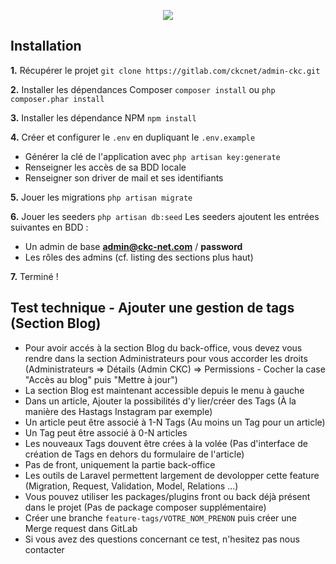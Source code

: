 <p align="center"><img src="https://laravel.com/assets/img/components/logo-laravel.svg"></p>

## Installation

**1.** Récupérer le projet
`git clone https://gitlab.com/ckcnet/admin-ckc.git`

**2.** Installer les dépendances Composer
`composer install` ou `php composer.phar install`

**3.** Installer les dépendance NPM
`npm install`

**4.** Créer et configurer le `.env` en dupliquant le `.env.example` <br>
- Générer la clé de l'application avec `php artisan key:generate`
- Renseigner les accès de sa BDD locale
- Renseigner son driver de mail et ses identifiants

**5.** Jouer les migrations
`php artisan migrate`

**6.** Jouer les seeders
`php artisan db:seed`
Les seeders ajoutent les entrées suivantes en BDD :
- Un admin de base **admin@ckc-net.com** / **password**
- Les rôles des admins (cf. listing des sections plus haut)

**7.** Terminé !

## Test technique - Ajouter une gestion de tags (Section Blog)
- Pour avoir accés à la section Blog du back-office, vous devez vous rendre dans la section Administrateurs pour vous accorder les droits
(Administrateurs => Détails (Admin CKC) => Permissions - Cocher la case "Accès au blog" puis "Mettre à jour")
- La section Blog est maintenant accessible depuis le menu à gauche
- Dans un article, Ajouter la possibilités d'y lier/créer des Tags (À la manière des Hastags Instagram par exemple)
- Un article peut être associé à 1-N Tags (Au moins un Tag pour un article)
- Un Tag peut être associé à 0-N articles
- Les nouveaux Tags douvent être crées à la volée (Pas d'interface de création de Tags en dehors du formulaire de l'article)
- Pas de front, uniquement la partie back-office
- Les outils de Laravel permettent largement de devolopper cette feature (Migration, Request, Validation, Model, Relations ...)
- Vous pouvez utiliser les packages/plugins front ou back déjà présent dans le projet (Pas de package composer supplémentaire)
- Créer une branche `feature-tags/VOTRE_NOM_PRENON` puis créer une Merge request dans GitLab
- Si vous avez des questions concernant ce test, n'hesitez pas nous contacter
